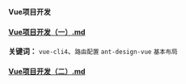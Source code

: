 **Vue项目开发**

#### [Vue项目开发（一）.md](guide/Vue项目开发/Vue项目开发（一）.md)

**关键词：** `vue-cli4`、`路由配置` `ant-design-vue` `基本布局`

#### [Vue项目开发（二）.md](guide/Vue项目开发/Vue项目开发（二）.md)
